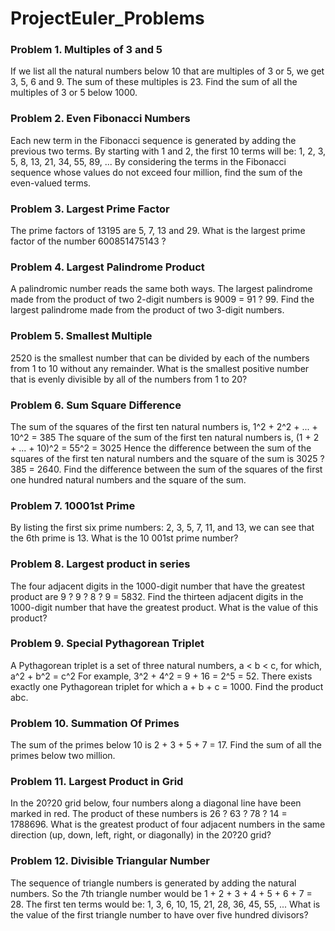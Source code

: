 # ProjectEuler_Problems

### Problem 1. Multiples of 3 and 5

If we list all the natural numbers below 10 that are multiples of 3 or 5, we get 3, 5, 6 and 9. The sum of these multiples is 23. Find the sum of all the multiples of 3 or 5 below 1000.

### Problem 2. Even Fibonacci Numbers

Each new term in the Fibonacci sequence is generated by adding the previous two terms. By starting with 1 and 2, the first 10 terms will be: 1, 2, 3, 5, 8, 13, 21, 34, 55, 89, ... By considering the terms in the Fibonacci sequence whose values do not exceed four million, find the sum of the even-valued terms.

### Problem 3. Largest Prime Factor

The prime factors of 13195 are 5, 7, 13 and 29. What is the largest prime factor of the number 600851475143 ?

### Problem 4. Largest Palindrome Product

A palindromic number reads the same both ways. The largest palindrome made from the product of two 2-digit numbers is 9009 = 91 ? 99. Find the largest palindrome made from the product of two 3-digit numbers.

### Problem 5. Smallest Multiple

2520 is the smallest number that can be divided by each of the numbers from 1 to 10 without any remainder. What is the smallest positive number that is evenly divisible by all of the numbers from 1 to 20?

### Problem 6. Sum Square Difference

The sum of the squares of the first ten natural numbers is, 1^2 + 2^2 + ... + 10^2 = 385 The square of the sum of the first ten natural numbers is, (1 + 2 + ... + 10)^2 = 55^2 = 3025 Hence the difference between the sum of the squares of the first ten natural numbers and the square of the sum is 3025 ? 385 = 2640. Find the difference between the sum of the squares of the first one hundred natural numbers and the square of the sum.

### Problem 7. 10001st Prime

By listing the first six prime numbers: 2, 3, 5, 7, 11, and 13, we can see that the 6th prime is 13. What is the 10 001st prime number?

### Problem 8. Largest product in series

The four adjacent digits in the 1000-digit number that have the greatest product are 9 ? 9 ? 8 ? 9 = 5832. Find the thirteen adjacent digits in the 1000-digit number that have the greatest product. What is the value of this product?

### Problem 9. Special Pythagorean Triplet

A Pythagorean triplet is a set of three natural numbers, a < b < c, for which, a^2 + b^2 = c^2
For example, 3^2 + 4^2 = 9 + 16 = 2^5 = 52. There exists exactly one Pythagorean triplet for which a + b + c = 1000. Find the product abc.

### Problem 10. Summation Of Primes

The sum of the primes below 10 is 2 + 3 + 5 + 7 = 17. Find the sum of all the primes below two million.

### Problem 11. Largest Product in Grid

In the 20?20 grid below, four numbers along a diagonal line have been marked in red. The product of these numbers is 26 ? 63 ? 78 ? 14 = 1788696. What is the greatest product of four adjacent numbers in the same direction (up, down, left, right, or diagonally) in the 20?20 grid?

### Problem 12. Divisible Triangular Number

The sequence of triangle numbers is generated by adding the natural numbers. So the 7th triangle number would be 
1 + 2 + 3 + 4 + 5 + 6 + 7 = 28. The first ten terms would be: 1, 3, 6, 10, 15, 21, 28, 36, 45, 55, ... What is the value of the first triangle number to have over five hundred divisors?
